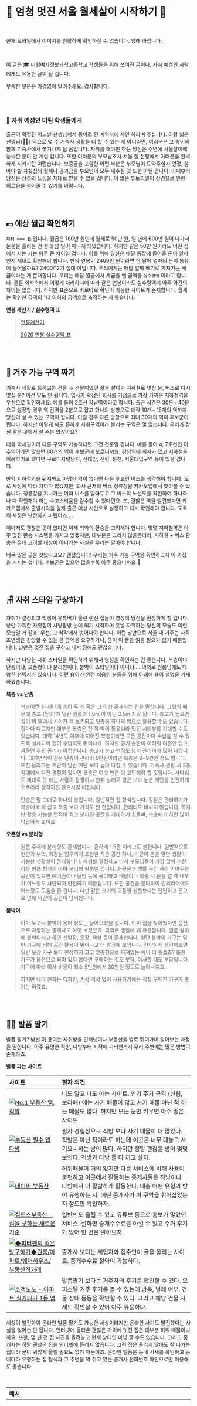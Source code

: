 # 🤜 엄청 멋진 서울 월세살이 시작하기 🤛

<br>

현재 모바일에서 이미지를 원활하게 확인하실 수 없습니다. 양해 바랍니다.

<br>

이 글은 🎓 미림여자정보과학고등학교 학생들을 위해 쓰여진 글이나, 자취 예정인 사람에게도 유용한 글이 될 겁니다.

부족한 부분은 가감없이 알려주세요. 감사합니다.

<br>
<br>

### 👋 자취 예정인 미림 학생들에게

출근이 확정된 어느날 선생님께서 종이로 된 계약서에 사인 하라며 주십니다. 아량 넓은 선생님(👨‍🏫) 덕으로 몇 주 기숙사 생활을 더 할 수 있는 게 아니라면, 여러분은 그 종이와 함께 기숙사에서 쫓겨나게 될 몸입니다. 자취를 해야만 하는 당신은 주변에 서울살이에 능숙한 분이 안 계실 겁니다. 또한 여러분의 부모님조차 서울 집 전쟁에서 여러분을 완벽하게 지키기란 어렵습니다. 보증금을 포함한 어떤 부분은 부모님이 도와주실지 언정, 살아야 할 자췻집의 월세나 공과금을 부모님이 모두 내주실 것 또한 아닐 겁니다. 이때부터 당신은 상경의 느낌을 제대로 받을 수 있을 겁니다. 이 짧은 튜토리얼이 상경으로 인한 외로움을 걷어줄 수 있기를 바랍니다.

<br>
<br>

## 💵 예상 월급 확인하기

**`자취 === 돈`** 입니다. 월급은 180만 원인데 월세로 50만 원, 일 년에 600만 원이 나가서 눈물을 흘리는 건 절대 남 일이 아니게 되었습니다. 하지만 같은 50만 원이라도 어떤 집에서 사는 가는 아주 큰 차이일 겁니다. 이를 위해 당신은 매달 통장에 들어올 돈이 얼마인지 제대로 확인해야 합니다. 만약 연봉이 2400만 원이라면 한 달에 얼마의 돈이 통장에 들어올까요? 2400/12가 절대 아닙니다. 우리에게는 매달 알짜 베기로 가져가는 세금이라는 게 존재합니다. 우리는 매달 월급에서 세금을 뺀 금액을 `실수령액` 이라고 합니다. 물론 회사측에서 어떻게 처리하냐에 따라 같은 연봉이라도 실수령액에 아주 약간의 차이는 있습니다. 하지만 표준으로 바로바로 확인이 가능한 사이트가 존재합니다. 월세는 확인한 금액의 1/3 이하의 금액으로 측정하는 게 좋습니다.


**연봉 계산기 / 실수령액 표**

> [연봉계산기](http://www.jobkorea.co.kr/service/user/tool/incomepaycalc?utm_source=google&utm_medium=cpc&utm_campaign=%EC%B7%A8%EC%97%85%ED%88%B4&utm_term=%EC%97%B0%EB%B4%89%EA%B3%84%EC%82%B0%EA%B8%B0&cmpid=sa_google&la_gc=TR10148105490&la_src=sa&la_cnfg=5020644&gclid=CjwKCAjw1ej5BRBhEiwAfHyh1M2ZUiuYWjRWGkkjiovaOLyf-Mth5KM199ftcKDquCupzNcidsSkThoCRb0QAvD_BwE) 
>
> [2020 연봉 실수령액 표](https://job.cosmosfarm.com/ko/calculator/salary)

<br>
<br>
    
## 🌈 거주 가능 구역 짜기

기숙사 생활로 등하교는 건물 → 건물이었던 삶을 살다가 지하철로 몇십 분, 버스로 다시 몇십 분? 이건 말도 안 됩니다. 입사가 확정된 회사를 기점으로 가장 가까운 지하철역을 우선으로 확인하세요. 예를 들어 2호선 강남역이라고 합시다. 출근 시간은 30분~ 40분으로 설정할 경우 역 간격을 2분으로 잡고 하나의 방향으로 대략 10개~ 15개의 역까지 당신이 살 수 있는 구역이 됩니다. 이럴 경우 다른 방향으로 최대 30개의 역이 후보군이 됩니다. 하지만 이렇게 해도 흔하게 자취구역이라 불리는 구역은 몇 없습니다. 우리가 잠실 같은 곳에서 살 수는 없잖아요?

더블 역세권이라 다른 구역도 가능하다면 그건 천운일 겁니다. 예를 들어 4, 7호선인 이수역이라면 많으면 60개의 역이 후보군에 오르니까요. 강남역에 회사가 있고 지하철을 이용하기로 했다면 구로디지털단지, 신대방, 신림, 봉천, 서울대입구역 등이 있을 겁니다.

만약 지하철역을 뒤져봐도 마땅한 역이 없다면 다음 후보인 버스를 생각해야 합니다. 도로 사정에 따라 차이가 많겠지만, 회사 근처의 버스 정류장을 카카오맵에서 찾아볼 수 있습니다. 정류장을 지나가는 여러 버스를 알아두고 그 버스의 노선도를 확인하여 하나하나 다 확인해야 하는 수고스러움을 감수할 수 있다면요. 또, 괜찮은 역을 발견했다면 카카오맵에서 출발시각을 실제 출근 예상 시간으로 설정하고 다시 확인해야 합니다. 도로 위 사정은 난잡하기 마련이죠....

이마저도 괜찮은 곳이 없다면 이제 최악의 환승을 고려해야 합니다. 몇몇 지하철역은 아주 멋진 환승 시스템을 가지고 있겠지만, 대부분은 그러지 않을뿐더러, 지하철 + 버스 환승은 절대 고려할 대상이 아니라는 사실을 우리는 알아야 합니다.

너무 많은 곳을 찾았다고요? 괜찮습니다! 우리는 거주 가능 구역을 확인하고자 이 과정을 거치는 겁니다. 후보군은 많으면 많을수록 아주 좋으니까요 🙂

<br>
<br>

## 🪑 자취 스타일 구상하기

자취가 결정되고 멋쟁이 유튜버가 올린 랜선 집들이 영상이 당신을 환장하게 할 겁니다. 낭만 가득한 자췻집이 사방팔방 눈에 띄기 시작하며 훗날 자취하는 당신의 모습도 이런 모습일 거 같죠. 우선, 그 착각에서 벗어나야 합니다. 이런 낭만으로 서울 내 거주는 사회초년생은 감당할 수 없는 큰 금액을 요구하거나, 굳이 이 글을 읽을 필요가 없기 때문입니다. 낭만은 멋진 집을 구하고 나서 정해도 괜찮습니다.

하지만 다양한 자취 스타일을 확인하기 위해서 영상을 확인하는 건 좋습니다. 복층이냐 단층이냐, 오픈형이냐 분리형이냐, 붙박이 스타일이냐 아니냐.... 의외로 원룸임에도 다양한 선택지가 있습니다. 이런 용어가 완전 처음인 분들을 위해 아래에 용어 설명을 기재하겠습니다.

 **복층 vs 단층**
>
> 복층이란 한 세대에 층이 두 개 혹은 그 이상 존재하는 집을 말합니다. 그렇기 때문에 층고 (높이)가 일반 원룸의 1.9m 이 아닌 3.5m 가량 됩니다. 층고가 높으면 집이 뻥 뚤려서 시야가 잘 보존되고 윗층을 하나의 방으로 활용할 수도 있습니다. 집마다 다르지만 대부분 복층은 한 쪽 벽이 통유리라 멋진 시티뷰를 기대할 수도 있습니다. 대략 14년도 이후에 지어진 복층이라면 모든 공간마다 수납을 할 수 있도록 설계되어 있어 수납력도 뛰어나죠. 하지만 공기 순환이 어려워 여름엔 덥고, 겨울엔 추워 관리가 어렵습니다. 층고가 높고 면적도 넓어 관리비가 많이 나갑니다. 대지면적이 같은 단층이 관리비 5만원이라면 복층은 8~9만원 정도 합니다. 또한 올라가는 계단이 일반 계단 보다 높아 다칠 수 있습니다. 기숙사 생활 시 2층 침대에서 다친 경험이 있다면 복층은 여섯 번은 더 고민해야 할 것입니다. 사다리도 제대로 못 타는 사람이 잠결이나 만취 상태로 평균 보다 높은 계단을 안전하게 오르리라 생각하진 않으시길 바랍니다.
>
> 단층은 말 그대로 하나의 층입니다. 일반적인 집 형식입니다. 장점은 관리하기가 복층에 비해 쉽고 복층 보다 가격도 싼 편입니다. 관리비도 비싸지 않습니다. 하지만 활용 가능한 면적이 적고 분리된 공간을 기대하기 힘들며, 복층에 비하면 많이 답답하게 보이죠.

 **오픈형 vs 분리형**
>
> 원룸 주제에 분리형도 존재합니다. 흔하게 1.5룸 이라고도 불립니다. 일반적으로 현관과 부엌, 화장실 입구까지 포함한 작은 공간 하나, 미닫이 문을 열면 생활이 가능한 생활실이 존재합니다. 자취를 결정하고 나서 부모님들이 가장 많이 추천하는 원룸 형식이 아마 분리형 원룸일 겁니다. 현관문과 생활 공간 사이 막아주는 공간이 있으면 에어컨이나 난방 등에 용이하고 배달이나 외출 시 문을 열 때 내부가 어느정도 차단되어 안전하기 때문입니다. 또한 공간을 분리하여 인테리어에도 어느정도 도움을 줄 겁니다. 다만 같은 크기의 오픈형 원룸보다는 답답하고 문으로 인해 약간의 공간이 낭비됩니다.

 **붙박이**
>
> 아마 누구나 붙박이 용어 정도는 들어보셨을 겁니다. 이미 집을 찾아봤다면 옵션으로 자랑하는 중개사도 여럿 보셨겠죠. 의외로 생활에 꽤 유용합니다. 원룸 살이에 붙박이라고 하면 신발장, 옷장, 책상 등이 존재합니다. 일단 붙박이 가구는 일반 가구에 비해 공간 활용이 뛰어나고 더 깔끔해 보입니다. 간단하게 생각해보면 일반 옷장 가구 보다 천장까지 크고 맞춤형으로 짜져있는 쪽이 더 좋겠죠? 또한 가구가 옵션으로 되어 있지 않다면 구매하는 것도 부담, 이사할 때도 부담됩니다. 가구에 따라 이사 비용이 최소 5만원에서 30만원 정도로 늘어나지요.
>
> 하지만 내가 원하는 디자인, 손상 걱정 없이 사용하기에는 직접 구매한 가구가 좋기는 하겠죠.

<br>
<br>

## 🤸‍♀️ 발품 팔기

발품 팔기? 낯선 이 용어는 자취방을 인터넷이나 부동산을 발로 뛰어가며 알아보는 과정을 말합니다. 아주 유명한 직방, 다방부터 시작해 피터팬까지 우리 주변에는 많은 방법이 존재하죠.

**발품 파는 사이트**

| 사이트                                                                                   | 필자 의견                                                                                                                                                                                                                |
| :--------------------------------------------------------------------------------------- | :----------------------------------------------------------------------------------------------------------------------------------------------------------------------------------------------------------------------- |
| [![No.1 부동산 앱, 직방](./docs/image/logo_직방.png)](https://www.zigbang.com/)                                         | 너도 알고 나도 아는 사이트. 인기 주거 구역 (신림, 보라매) 에는 사기 매물이 많고 사기 매물 아닌 척 하는 매물도 많다. 하지만 보는 눈만 키우면 아주 좋은 사이트.                                                            |
| [![부동산 필수 앱 다방](./docs/image/logo_다방.png)](https://www.dabangapp.com/)                                        | 필자 경험상으로 직방 보다 사기 매물이 더 많았다. 직방은 아닌 척이라도 하는데 이곳은 너무 대놓고 사기요~ 하는 방이 많다. 하지만 정말 괜찮은 방이 몇몇 보인다. 직방과 다방 둘 다 끼고 살자.                                |
| [![네이버 부동산](./docs/image/logo_naver부동산.png)](https://land.naver.com/)                                                 | 허위매물이 거의 없지만 다른 서비스에 비해 사용이 불편하고 이곳에서 활동하는 중개사들은 직방이나 다방에서 더 활발하게 활동한다. 대충 어떤 유형의 방이 유행하는 지, 어떤 중개사가 이 구역을 휘어잡았는 지 정도만 확인하자. |
| [![집토스부동산 - 집을 구하는 새로운 기준](./docs/image/logo_집토스.png)](https://ziptoss.com/)                           | 일반인도 올릴 수 있고 유튜브 등으로 홍보가 많았던 서비스. 잘하면 중개수수료를 아낄 수 있고 주거 후기가 있어 한 번은 알아보자.                                                                                            |
| [![◆피터팬의 좋은방구하기◆원룸/아파트/쉐어하우스/부동산직거래](./docs/image/logo_피터팬.png)](https://cafe.naver.com/kig) | 중개사 보다는 세입자와 집주인이 글을 올리는 사이트. 중개수수료 절약이 가능하다.                                                                                                                                          |
| [![호갱노노 - 아파트 실거래가 1등 앱](./docs/image/logo_호갱노노.png)](https://hogangnono.com/) | 발품팔기 보다는 거주자의 후기를 확인할 수 있다. 오피스텔 거주 후기를 볼 수 있는데 방음, 벌레 여부, 건물 상태 등등을 확인할 수 있다. 그리고 해당 건물 시세도 확인할 수 있어 아주 유용하다. |


세상이 발전하여 온라인 발품 팔기도 가능한 세상이라지만 온라인 사기도 발전했다는 사실을 잊어선 안 됩니다. 인터넷에 올라온 괜찮은 가격에 멋진 집은 대부분 허위 매물이니까요. 또한, 몇 년 전 집 사진을 올려놓고 현재 상태인 마냥 굴 수도 있습니다. 그리고 중개사는 정말 괜찮은 집을 인터넷에 올리지 않습니다. 그런 집은 올리지 않아도 잘 나가는 집이라 굳이 귀찮게 올릴 필요도 없기 때문이죠. 온라인 발품은 동네 시세를 확인하고 동네마다 유행하는 집 형식과 그 주변을 꽉 쥐고 있는 중개사 전화번호 확인으로만 이용해도 좋습니다.

<br>

| 예시                                                                                                                                               | 설명                                                                                                                                                                                                                                                                                                                                                       |
| :------------------------------------------------------------------------------------------------------------------------------------------------- | :--------------------------------------------------------------------------------------------------------------------------------------------------------------------------------------------------------------------------------------------------------------------------------------------------------------------------------------------------------- |
| <img src="./docs/image/직방_예시매물.png" alt="직방_매물예시" width="900">   | 왼쪽의 사진은 직방 이라는 사이트에 올라온 매물입니다. 월세 100/37이라 적혀있는 이건 무엇일까요? `보증금/월세` 를 표현한 금액입니다. 보증금이란 계약기간만큼 집주인에게 잠시 맡기는 돈입니다. 특별한 경우가 없는 이상 집을 나올 때 원금을 돌려 받습니다. 즉 이 매물은 입주 시 100만원을 집주인 계좌에 잠시 넣고 매달 37만원을 월세 명목으로 내면 되는 거죠. |
| <img src="./docs/image/직방_예시매물_관리비.png" alt="직방_매물예시_관리비" width="900"> | 이 사진은 위 매물의 관리비 항목입니다. 월세를 이미 내는데 무슨 관리비? 싶겠지만 월세는 주거하느라 건물과 토지를 일정 기간 차지 명목으로 내는 돈이고, 그 외 사람이 살기 위한 유지관리비 목적으로 내는 금액이 관리비입니다. 이 매물은 수도, 인터넷, 티비를 관리비 목적으로 내는 집이네요.                                                                    |

하지만 이것 뿐만 아니라 건물 청소, 정화조 청소, 엘리베이터 유지비용 등등의 항목이 더 있습니다. 이런 사이트에선 다 생략하지만, 실제 계약서 상에는 존재하는 항목입니다. 또, 매물 바이 매물 이지만 여기 항목의 수도가 우리가 내는 공과금 항목의 수도가 아니라 건물 관리로 사용되는 수도비용 일 수도 있으니 확인이 필요합니다. 이를 제외하고도 다양한 항목이 존재합니다. 웬만한 원룸 건물은 집주인 이름으로 공과금이 들어가니 관리비 항목에 포함될 것이고 그 외의 가스요금 전기요금이 관리비에 포함될 수 있습니다.

<br>

인터넷으로 괜찮은 집을 발견했다면 중개사에게 연락해 그 집을 직접 확인할 수 있습니다. 하지만 중개사는 절대 그 집만 보여주려 하지는 않을 겁니다. 여러 질문 항목을 보내 작성을 요구하고, 그 리스트를 토대로 4~5개의 집을 더 보여주고자 할 겁니다. 처음엔 다양한 집을 보며 집 보는 눈을 키워도 좋겠지만, 대부분 미림 학생분들은 시간이 급한 사람일 겁니다. 그러니 아래와 같이 연락을 넣는 게 좋을 겁니다.

```
1000/45 (관리비 포함. 인터넷 필수)
00역~ 00역 사이 도보 5분 이내
1층 이하, 옥탑 제외
19.83미터제곱 이상의 집
생활실 및 화장실 창문 유
애완동물, 주차 무
풀옵션
건축 15년 이하 건물
n월 n일~ n월 n일 이사 예정

연락드린 방과 비슷한 방으로 부탁합니다.
```


위 내용은 제가 가장 많이 사용한 조건입니다. 차례대로 확인하겠습니다.

<br>

✔️ **1000/45**

보증금과 월세 그리고 관리비 포함 금액입니다. 가장 먼저 이 부분을 설정해야 합니다. 예상 월급 확인하기에서 이 부분은 정해졌으리라 생각합니다. 그렇다고 해서 2000/40이나 500/50을 못 가는 건 아닙니다. 대부분 보증금 1000에 월세 5만 원으로 측정하여 500/50이면 1000/45로 합의가 가능하기 때문입니다.

(_1000에 5만 원 카운트 500→1000은 예외로 5만 원. 500만 원 이하는 100만 원 당 2만 원)_

지역 마다 다르겠지만 이게 서울 평균입니다. 그리고 관리비 항목에 꼭 필요한 항목을 적어주시면 유용합니다.

<br>

✔️ **00역~ 00역 사이, 도보 5분**

대부분 중개사는 그 동네 뿐만 아니라 큰 구역을 잡고 활동합니다. 가능한 구역을 모두 기재하면 중개사가 방을 보여줄 때 더 괜찮은 후보를 보여줄 수 있겠죠. 도보는 대부분 50m 당 1분이라고 생각하면 좋습니다. 거짓말쟁이 중개사는 5분이라 해놓고 10분일 경우가 많기에 지도앱으로 확인하는 것도 좋습니다.

<br>

✔️ **지상층, 옥탑 제외**

사회가 어지러운 만큼 반지하, 1층은 피하는 게 좋습니다. 범죄에 아주 열린 공간입니다. 낮은 층수가 싼 이유는 확실하게 있습니다. 특히 옥탑방은 피하세요. 대부분 불법 확장 건축물이라 문제 생길 경우 (건물이 경매로 넘어가는 등) 보증금이나 남은 기간이 법에 보호받지 않습니다. 또한, 춥고 덥고 보안이 허술할 수 있습니다.

<br>

✔️ **19.83 제곱미터 이상의 집**

1평이라 불리는 것은 대략 3.3 미터제곱입니다. 평균적인 원룸 넓이는 5.75평, 대략 19.83 제곱미터입니다. 그 이하는 부엌, 화장실, 현관, 옷장, 이부자리 공간을 제외하면 빨래건조대 자리 제외 움직이기 힘든 공간이 나옵니다. 책상 둘 공간이 없어 접이식 침대 책상으로 살 거나 잘 빠진 집이 아니라면 이 정도 공간은 필요합니다. 대부분 중개사의 6평 정도 합니다~ 는 5.75평입니다. 알아두세요.

<br>

✔️ **생활실 및 화장실 창문 유**

원룸에 창문은 총 두 개 이상일 때가 좋습니다. 의외로 화장실은 냄새도 잘 나고 곰팡이도 잘 피고 습한 공간입니다. 생활실 (이부자리 두는 곳)은 대부분 창문이 하나 이상일 겁니다만 그래도 창문 유무는 아주 중요하니 잘 생각하고 창문 유무를 보내세요. 화장실은 창문이 없더라도 환풍기가 있는 곳도 좋습니다.

<br>

✔️ **애완동물, 주차 무**

다른 것들은 세입자가 스스로 포기해도 되는 부분입니다. 하지만 이 조건은 집주인이 내건 조건임으로, 중개사에게 이 조건을 빼고 보낸다면 바로 유무를 묻는 문자가 올 겁니다. 애완동물 동거 여부는 집주인들이 가장 싫어하는 항목 중 하나죠. 몇몇 곳은 애완묘까지는 허락하는 경우도 있습니다. 주차는 대부분의 미림 학생분들은 해당하지 않으시겠지만, 훗날 큰 걸림돌이 될 수도 있습니다.

<br>

✔️ **풀옵션**

흔하게 말하는 풀옵션은 세탁기, 냉장고, 가스레인지, 신발장, 에어컨입니다. 가스레인지가 아니더라도 하이라이트 (인덕션 비슷하지만 보다 성능이 낮음) 가 있을 수 있습니다. 꼭 필요한 물품이라 대부분의 원룸에는 있지만, 더러 없는 경우가 있습니다. 꼭 체크해야 할 항목입니다. 그 이상으로 전자레인지나 침대가 있을 수 있습니다. 하지만 이건 추가적인 부분입니다.

<br>

✔️ **건축 15년 이하 건물**

건축 15년 이하는 준 신축으로 생각해도 좋습니다. 그 이상은 노후 된 건물이지요. 건축 20년 30년 혹은 그 이상도 있을 수 있으니 중요하게 생각해야 할 항목 중 하나입니다. 노후가 심한 건물은 벌레가 아주 심하고 하수구를 통한 냄새 등의 문제가 심합니다. 피하는 게 좋습니다.

<br>

✔️ **n월 n일~ n월 n일 이사 예정**

입주 가능한 일자입니다. 집마다 입주 가능한 기간이 다르고 그에 따라 보여질 집도 다르니 꼭 확인하세요. 정확하지 않으면 n월 초 등으로 기입하셔도 좋습니다.

<br>

✔️ **연락드린 방과 비슷한 방으로 부탁합니다.**

직방, 다방 등으로 업자와 연락했다면 꼭 이 멘트가 붙는 게 좋습니다. 취향의 방이라 연락했는데, 업자가 완전 다른 취향을 보여줄 수 있습니다. 아무리 위 항목으로 보냈다 한들 중개사가 완벽하게 당신의 취향을 맞추기란 어려우니까요.

<br>

위의 문자로 중개사와 연락을 했다면 통화가 올 겁니다. 중개사와 대화를 나누고 꼭 _"명함 한 장 이 번호로 보내주세요~"_ 라고 하세요. 하루에 하나의 부동산만 갈 게 아닐 뿐더러 명함으로 사기 중개사인지도 확인할 수 있고 직방일 경우 허위 매물을 보여줬다면 신고하여 10만 원 가량의 돈을 받을 수 있습니다. 또 몇 개의 매물을 보여줄 건지도 확인하세요. 보통 3 ~ 5개 보여줍니다. 그럴 경우 한 집당 10분 이라고 생각하고 스케줄을 짜는 게 좋습니다.

<br>

중개사와 멋지게 약속을 잡고 집을 보러 왔다고 생각합시다. 당신은 하루에 최소 3개 이상의 집을 보는데 그 모든 집을 하나 하나 다 기억할 수 있을까요? 또 10분 가량의 시간 동안 완벽하게 집을 파악할 수 있을까요? 만약 그럴 수 있다면 구글 수석 엔지니어로 취업 하신 모양입니다. 당신은 절대 완벽하지 않기 때문에 체크 리스트를 짜는 것이 좋습니다. 집 보는 눈이 생긴다면 굳이 세세한 체크리스트 까지는 필요없겠지만 이 글을 읽는 당신은 아마 처음일테니 제가 작성한 리스트를 예시로 보여드리겠습니다.


**📋 체크리스트**

  - 금액 (보증금/월세 관리비 n만원 티비 인터넷 등등)
  - 평수/층수
  - 위치 (00역 도보 n분)
  - 옵션 (풀옵션, 붙박이 옷장 및 신발장 등등)
  - 창문 n개 화장실 창문 유
  - 벽지 상태 (곰팡이 유무, 누수 자국 유무)
  - 수압
  - 옵션 상태 (세탁기 상태 등등) 
  - 창문 상태 (오래된 1중 창 or 3중 창)
  - 엘베 유무
  - 집 방향 (창문 방향이 남향인지, 서향인지 등)
  - 건축 n년
  - 집 주변 환경 (유흥시설 등의 유무)
  - 가스 상태 (중앙 제어 or 개별)
  - 주소
  - 계약 가능한 단위 (1년 or 2년)
  - 배민 켜서 배달 가능한 곳 확인 (은근 중요)

몇 가지 상태는 당신이 완벽하게 파악할 수 없을 겁니다. 그럴 때 중개사에게 모조리 물어보면 됩니다. 몇몇 중개사는 매물을 지키기 위해 주소를 알려주지 않을 수 있으니 편하게 지도앱으로 확인하는 게 좋습니다. 주소의 필요성은 아래에 다시 언급하겠습니다. 

문제가 발견되면 중개사에게 즉시 물어보는 게 좋습니다. 예를 들어 곰팡이 자국이나 누수 자국을 발견했다면 **`"곰팡이 자국이 있는 데 벽지를 혹시 바꿔주시나요?"`** **`"누수 자국이 있는데 누수 있는 집인가요? 있다면 수리해주시나요?"`** 라고 물어보세요. 

중개사가 집주인에게 들은 이야기가 있다면 바로 알려줄 것이고 아니라면 이야기해야 할 거라 말할 겁니다. 이런 집은 후보에만 올려두세요. 계약 의향이 있다 밝힐 때 이 부분이 해결되면 계약 의사 있는데 확인해달라 하면 아주 빠르게 처리해줄 겁니다.

<br>


위 체크 리스트를 통해 몇 개의 후보군을 만들었다면 이제 주소를 통해 서류 작업이 남았습니다. 발품 파는데 무슨 서류냐 할 수 있지만, 등본을 떼야 합니다. 토지대장나 건축물대장 을 말이죠. 이건 주소만 알고 있으면 누구든 확인 가능합니다. 정확한 주소까지 알아야 말이죠. 몇 호인지까지 알아야 합니다. 특히 오피스텔 경우 대부분 건물 한 주인이 아니라 세대마다 주인이 다르니 꼭 제대로 알아야 합니다. 등본으로 확인해야 할 것은 건물 용도와 융자 그리고 소유자입니다.

**등본 사이트**
> [토지(임야)대장 열람·등본발급 신청](https://www.gov.kr/mw/AA020InfoCappView.do?CappBizCD=13100000026&HighCtgCD=A02001001&Mcode=10207)
>
> [건축물대장 등·초본 발급(열람) 신청](https://www.gov.kr/main?a=AA020InfoCappViewApp&CappBizCD=15000000098)



**건물 용도**

건물 용도는 **`근린생활시설`** 과 **`주거`** , 이 두 가지만 기억하면 됩니다.  근린생활시설은 사무실이나 학원 등 사업에 이용되는 시설입니다. 대부분 근생이라 부르는 곳입니다. 아마 여러분이 건물 용도로 확인하게 될 근생은 근생 2종이라 나올 겁니다. 대부분 근생은 거르는 게 좋습니다. **`연말정산 시 주거용 시설은 월세에 대한 일정 금액을 돌려받습니다.`** (50만원 월세일 경우 72만원을 돌려받음) 주소 이전은 가능하나, 이런 혜택은 받을 수 없습니다. 크게 이런 이유로 근생을 추천하지 않습니다. 그 외에 다세대 다가구 등 딱 읽어도 주거용일 것 같은 용도라면 괜찮습니다. 이 경우를 거르고 싶다면 중개사에게 근생은 후보에서 빼달라고 애초에 문자를 보내는 것도 좋습니다. 중개사도 사람들이 근생을 꺼린다는 걸 잘 알고 본인들도 좋아하지는 않기에 바로 이해할 겁니다.


**융자**

융자는 건물의 빚이 있느냐 없느냐입니다. 그건 여러분이 읽어서 제대로 파악하기 어렵겠지만, 빚이 많으면 많을 수록 건물이 경매에 넘어갈 확률이 높습니다. **`주택 임대차보호법`** 으로 여러분의 보증금은 아마 경매로 넘어가도 돌려받을 수 있으나 그건 특수한 상황입니다. 하지만, 모르는 문제를 찍을 수도 있는데 굳이 '선생님 사랑합니다💕' 적어서 교무실에 불려갈 필요는 없는 듯이 일을 벌일 필요도 없습니다. 잘 모르는 문제일 경우는 부모님이나 주변 사람에게 물어보는 것이 좋습니다.

**소유자**

마지막으로 소유자입니다. 대부분 부부가 공동명의로 소유하는 경우가 많습니다. 이걸 확인해야 하는 이유는 간단하게 말하면 사기를 방지하기 위함입니다. 계약할 경우 입주할 방을 소유한 사람은 김떙떙 씨인데 계약서에는 이땡땡 씨일 수도 있기 때문입니다. 드문 경우겠지만, 여러분이 당하면 확률 100%의 슬픈 일이니 꼭 확인해야 합니다.

<br>

이렇게 열심히 집을 정해서 계약 의사를 중개사에게 알립니다. 그럼 중개사가 계약 일정을 잡아줄 겁니다. 준비물은 당신의 **`주민등록증`** 입니다! 이것만 있으면 중개사가 알아서 다 처리해줄 겁니다. 하지만 확인해야 할 것은 **`집주인의 참석 여부`** 입니다. 대부분 집주인이 계약을 함께 진행할 겁니다. 정상적이라면 집주인과 중개사 그리고 당신이 자리에 참석하겠지만, 집주인이 없을 수도 있습니다. 이때, 계약을 진행할 중개사나 **`대리인이 위임장은 있는지, 제대로 된 도장이 찍혀있는지`** 등을 확인해야 합니다. 집주인이 자리하지 않다면 이중 계약이나 사기를 의심해도 좋겠지만, 당신은 아마 위임장이나 제대로 된 서류를 파악하기 힘들 테니 보호자에게 부탁하는 게 좋습니다. 그마저도 어렵다면 정보의 바다에 헤엄쳐서 얻은 지식을 베이스로 깔아두세요. 최악의 경우에 당신은 돈을 날릴 수도 있습니다. 잘살고 있다가 쫓겨날 수도 있죠.

> 대부분 중개사가 **`계약금`** 을 요구할 겁니다. 아직 계약서에 도장을 찍지 않아 특별히 그 집에 대한 권리 주장이 어려운 상태에서 집주인이 다른 사람과 계약해버리면 곤란하죠. 그럴 때 계약금으로 집주인에게 **`계약 우선권을 주장`** 할 수 있습니다. 하지만 알아야 할 것은 계약금은 당신이 그 사이에 여럿 이유로 그 집에 도장을 찍지 않아도 **`돌려받을 수 없는 돈`** 입니다. 영 걱정되면 n 만 원 정도만 보내도 괜찮으냐 물어봅시다. 그 정도 돈이라도 계약 우선권을 주장할 수 있고 사라져도 큰 지장이 없는 돈이기 때문입니다.

<br>


제대로 된 중개인이라면 당신에게 토지대장과 건축대장을 펼쳐가며 이것저것 설명해줄 겁니다. 위 건물에 융자가 얼마 있고 소유자는 김땡땡 말땡땡 공동 소유이며 보증금 월세가 얼마이며 옵션은 무엇이며 등.... 만약 당신이 입주 시 벽지를 교체하기로 했다면 그것까지 상세하게 써져있을 겁니다. 모든 내용이 난생 처음 본 계약서 앞에 선 당신이 파악하기 힘들지언정, 하나하나 들어두는 것이 좋습니다. 듣다가 이상한 내용은 말하는 것이 좋습니다. 예를 들어 옵션에 신발장이 없다던가 알고 있는 주소와 다르다던가 같은 내용 말이죠. 도장 찍는 순간 되돌리기는 어렵습니다. 이왕이면 보호자 혹은 능숙한 어른과 함께 자리하세요. 그들은 당신보다 몇 배 더 많은 계약서에 도장을 찍은 사람이기 때문이죠. 


계약서에 도장을 찍었다면 **`보증금의 10% 금액을 계약금 명목`** 으로 보내야 합니다. 이 계약금은 계약 전 보내는 계약금과 다른 종류입니다. 무조건 서류상에 고지 되어있는 월세 입금처에 보내야 합니다. 아마 제대로 된 곳이라면 그곳에 보내라 할 겁니다.

<br>

멋지게 도장을 찍었다면 입주 일자부터 계약된 기간까지 그 집은 당신이 살 주거공간입니다. 축배를 드세요! 아주 잠시만 말이죠. 이제 해당 주소를 가지고 그 지역 동사무소나 인터넷으로 **`확정일자`** 를 받아야 합니다. 확정일자란 법적으로 당신이 일정 권한을 가진, 당신이 세입자라는 걸 확인받는 겁니다. 이 과정이 없으면 법적인 문제가 있을 때 불리할 수 있으니 계약서에 도장 찍는 순간 처리하는 게 좋습니다.

**확정일자 받는 사이트**

> [대한민국 법원 인터넷등기소](http://www.iros.go.kr/pos1/jsp/help2/jsp/006001001001.jsp)


서류에 도장을 찍은 후 중개사는 당신에게 `중개수수료`를 요구할 겁니다. 법적으로 정해진 중개수수료 계산법은 아래 사이트에서 확인 가능합니다.

**중개 수수료 계산기**

> [중개수수료 계산기](http://www.serve.co.kr/maemul/pop_cal3.asp)

<br>

한도액 즉 이 계산기로는 중개인은 이 금액까지만 받으세요~지만 한도액을 주는 게 암묵적인 규칙이라 그 금액을 영수증을 주며 요구할 겁니다. 굉장한 사유가 없다면 그 금액을 입금하세요. 그 금액으로 중개사는 당신의 계약 기간 동안 자잘한 일을 처리해줄 겁니다. 집주인과의 불편한 언쟁에서 벗어날 수 있다는 건 아주 중요한 일이니까요!

<br>
<br>

## 🚛 이사하기

확정일자까지 받았다면 다시 축배를... 가 아니라 이사 준비를 해야 합니다. 미림인 한정이겠지만, 기숙사 담당 선생님께 말씀드려야 합니다. *"취업으로 0월 0일 기숙사 퇴소하려고 합니다."* 그리고 사감 선생님께도 똑같이 말씀드려야 합니다. 이 뒤는 여러분의 3년 미림 생활 경험으로 완벽하게 처리 가능할 겁니다. 매 학기 마다 하는 행동처럼 박스에 짐을 넣고 이부자리를 청소하고... 뭐 그런 과정이 필요할 겁니다. 그럼 새집까지 어떻게 이동하냐? 는 여러분의 선택에 달려있습니다. 짐이 박스 3개 안이라면 카카오택시 벤티를 이용하거나 타다의 큰 차종으로 이사 할 수 있습니다. 다만 원래 그런 종류의 서비스는 좌석에 짐을 두지 않게 되어있습니다만, 기숙사 생활의 적은 짐이라면 트렁크 안에도 다 들어갈 겁니다. 

멋지게 기숙사에 인사하고 새집으로 갔다고 칩시다. 아! 그 전에 이사 시간을 집주인에게 미리 알려야 합니다. 집주인과 당신이 만나 계약서 내의 옵션이 다 있는지 다 확인하고 간단한 규칙을 알려주실 겁니다. 그리고 입주하기 전 집 상태를 다시 확인하는 마지막 기회가 될 겁니다. 능숙한 집주인이라면 입주 전 세탁기나 그런 기기들 작동 여부를 모조리 파악했겠지만, 또 아닐 수 있으니 입주 전이나 입주하고 바로 확인하는 것이 좋겠죠? 

모든 확인이 끝났다면 보증금의 10%의 계약금을 제외한 나머지 보증금을 집주인 계좌로 보내야 합니다. 만약 입주한 곳이 월세 선불 제도라면 월세까지 보내야겠죠! 이때 당신의 부모님이 돈을 주신다 하여도 꼭 당신의 계좌로 돈을 보내야 합니다. 보증금이나 월세 뿐만 아니라 계약 전이나 후까지 **`모든 돈은 당신의 계좌에서 서류 상에 고지된 계좌로 보내야 합니다.`** 또한 90%의 보증금이 900만 원이고 월세가 40만 원이면 한 번에 940만 원을 보내는 것 보다는 900만 원 한 번, 40만 원 한 번 보내는 게 더 좋겠죠?

집주인에게 돈까지 보내고 모든 내용을 인계받았으면 이제 정말 축배를... 이 아니라 아직 남았습니다. 이사한 해당 행정구역에 당신의 이사를 알리는 **``전입신고``** 를 해야 합니다. 또한 모든 **``공과금``** (수도, 가스, 전기)가 관리비에 포함된 게 아니라면 공과 처에 당신이 이사 왔음을 등록해야 하죠! 전입신고 경우 이사 후 일정 기간까지는 괜찮으나, 그 이상의 기간을 넘겨버리면 돈을 내야 합니다. 기간에 따라 다르기 때문에 이사한 즉시 이 모든 과정을 처리하는 게 좋습니다. 전입신고는 해당 동사무소나 인터넷으로 가능하고 도시가스는 해당 구역을 관리하는 회사가 있습니다. 특정 지역마다 어떤 회사가 관리하는지 확인 후 명의 변경하세요.

<br>

**전입신고 사이트**

>[민원안내 및 신청](https://www.gov.kr/main?a=AA020InfoCappViewApp&CappBizCD=13100000016)

**공과금 사이트**
>
> [수도](https://i121.seoul.go.kr/cs/cyber/front/cvplsvc/NR_onlineCvplPopup.do?pageNm=B04_Form&_m=m2&_auto=null&searchMkey=&searchNapgi=&searchCsNm=&paramCsNm=&paramMkey=&existMkey=&faqseq=)
>
>[전기](https://cyber.kepco.co.kr/ckepco/front/jsp/CY/F/A/CYFAPP0011002_esb.jsp)
>
> 도시가스 (서울 내에서도 지역 마다 기관이 다르니 지역명 + 도시가스 명의 변경 으로 검색해야 합니다.)


모든 공과금은 자동이체를 걸어주세요. 어느정도 할인이 되며, 전화 및 인터넷으로 신청 가능합니다.


추가로 가끔 전 세입자의 문제로 이사 당시 공과금 결산을 하지 않았을 수 있습니다. 그럴 때는 일차적으로 집주인에게 협조를 구하고 협조하지 않다면, 중개사에게 연락하여 처리를 부탁하세요. 중개사가 중개비를 받는 이유 중 하나입니다.

<br>
<br>

## 💭 문제 해결하기

이제 정말 축배를 들고 직장 생활을 이어나가는 도중 집에 문제가 생겼다고 가정해 봅시다. 예를 들어 지독한 장마로 인한 누수, 전기 콘센트의 고장 등등 월세 생활에서 소모품인 전등 교체 등이 아니라면 모조리 집주인에게 수리를 요청할 수 있는 부분입니다. 옵션에 포함된 기기가 당신 문제로 고장 난 게 아니라면 그것 역시 수리를 요청할 수 있습니다. 그럼 먼저 어떤 식의 문제가 일어났는지 기록하여 중개사 혹은 집주인에게 전달합니다. 이왕이면 초기에 큰 문제를 잡는 게 좋겠죠? 그러므로 입주 초기에는 온 집을 다 뒤져 문제 있는 부분이 없는지 확인해야 합니다. 

<br>
<br>

## 🍻 훗날 생각하기

아! 행복한 생활을 이어나가는 도중 당신은 이 집이 무척 싫어졌다고 가정합시다. 지금이라도 당장 이사를 하고 싶지만, 당신은 계약기간이라는 것에 사로잡혔습니다. 그럴 때 해결 방안이 있습니다. 바로 새 세입자 찾기 입니다. 엥? 집주인도 아닌 당신이 무슨 수로 새 세입자를 찾는다는 겁니까? 싶겠지만 아래의 방법을 통하여 해결 가능합니다.

<br>

**계약 기간 도중 이사 가기**
1. 집주인이나 중개사에게 이 사실을 알립니다. "직장 이직의 문제로... 이사 예정... 새 세입자 구한 후 연락..."
1. 해당 중개사나 다른 중개사에게 집을 올립니다. (일명 복비라고 20만원 가량의 돈이 듭니다.)
    1. 그게 싫다면 직거래 사이트인 피터팬이나 다방 그리고 토스를 이용하세요. 직접 집을 올리면 복비를 아낄 수 있습니다.
    1. 중개사만큼은 아닐지언정 예비 세입자에게 집을 설명하고 보여주어 계약 의사가 있는 사람을 찾으세요.
    1. 찾았다면 집주인이나 중개사에게 알린 후 예비 세입자와 집주인 or 중개사 에게 서로의 연락처를 주세요. 
1. 진행 상황을 공유받으며 계약서에 도장까지 찍었다는 사실을 확인 받았다면 다시 처음으로 돌아가 이사를 진행하시면 됩니다. 발품 팔기는 그 전에 해도 좋지만 계약서는 꼭 예비 세입자가 도장까지 찍었다는 사실을 확인한 후 진행하세요. 드문 경우지만 집주인이 계약서까지 찍은 세입자가 있음에도 불구하고 세입자가 사정이 있다더라 등의 이유로 더 거주하기를 바란다면 거절하셔도 좋습니다.

<br>

그리고 계약 만기가 다가왔습니다. 당신은 만기 3달 전에 집주인이나 중개사에게 계약 기간 연장이나 이사 사실을 알려야 합니다. 더 살아달라 집주인이 부탁할 수 있지만 완곡하게 거절하세요. 보증금을 빌미로 요구할 수 있지만, 집주인은 결코 그럴 권한이 없습니다. 다시 발품 찾기로 돌아가 집을 찾아 이사하세요. 

<br>

이사를 결정하고 집을 빼게 되었으면 정해진 일자를 집주인에게 고지하세요. 집주인은 이사 시간에 맞추어 입주했던 것처럼 옵션이나 집 상태를 확인할 겁니다. 그리고 공과금 결산과 보증금까지 결산해줄 겁니다. 이때 결점이 있다면 집주인이 당신에게 돈을 요구하거나 원상복구를 요구할 겁니다. 예를 들어 도어락 키를 분실했을 수 있죠. 계약서에 아마 옵션이나 집을 원상복구 하라 적혀있을 겁니다. 이왕이면 나가기 전 확인하여 원상복구 하는 게 좋습니다. 괜한 트집을 잡는 것을 방지하여 입주 시 집 사진을 아주 꼼꼼하게 찍어두는 것이 좋습니다. 본인이 하지 않은 일에 돈을 물려주는 건 억울하니까요. 큰 결점이 아니라면 벽지는 소모품이기 때문에 굳이 물려줄 필요가 없습니다.

<br>
<br>

## 😭 마무리

필자는 부모님 집에서 귀하게만 자라다, 갑자기 서울의 집 전쟁에 끼어들게 되어 많은 혼란을 겪었습니다. 너무 급하게 출근을 하게 되었습니다. 그 덕에 적은 자금과 적은 시간으로 집을 구하게 되었죠. 첫 월세살이는 너무 우울했습니다. 하지만 그 덕에 집에 관해 이것저것 알아보게 되었습니다. 학교에서 아무리 개발을 알려준다 한들 여러분의 주거에는 그 누구도 관심 없을 겁니다. 서울에 어른이 있는 게 아니라면 혼자서 모든 걸 해결해야 할 친구도 있겠죠. 사회생활도 한 번 안 한 당신을 만만하게 보는 어른들에게 이리저리 휘둘려 괴상망측한 곳에 몸을 뉘어야 할 수도 있습니다. 회사생활도 고달픈데 끔찍한 곳에 돈을 내가며 잠들면 눈물로 한강을 이루는 밤이 두렵고 많이 힘들 겁니다. 어쩌면 자신을 많이 탓할 수도 있습니다. 하지만 서울은 노련한 어른도 혀를 내두르는 무서운 곳이고 그곳에 홀로 선 당신은 이미 멋진 어른으로 한 발자국 내디딘 겁니다! 고군분투하며 깨달은 짧은 지식을 여러분께 공유하여 여러분의 첫 홀로서기에 한 치라도 도움이 되었으면 좋겠습니다.



